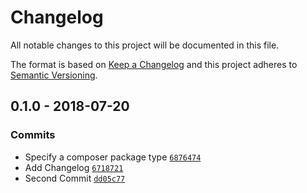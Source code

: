 # Changelog

All notable changes to this project will be documented in this file.

The format is based on [Keep a Changelog](http://keepachangelog.com/en/1.0.0/)
and this project adheres to [Semantic Versioning](http://semver.org/spec/v2.0.0.html).

## 0.1.0 - 2018-07-20

### Commits

- Specify a composer package type [`6876474`](https://github.com/fredbradley/socs-ics-calendar-parser/commit/6876474e998ab80c328f4b4bd791dfc1fb1b9acc)
- Add Changelog [`6718721`](https://github.com/fredbradley/socs-ics-calendar-parser/commit/67187210b916f3ac63c277d8a49176dddf0494a3)
- Second Commit [`dd05c77`](https://github.com/fredbradley/socs-ics-calendar-parser/commit/dd05c77fe0fb4cddab3c1d1c7c53659598e9aba3)
